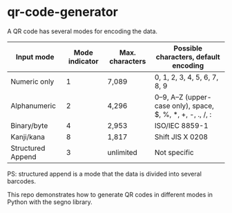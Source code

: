 # qr-code-generator

A QR code has several modes for encoding the data.

| Input mode   | Mode indicator | Max. characters | Possible characters, default encoding                      |
|--------------|----------------|-----------------|------------------------------------------------------------|
| Numeric only | 1              | 7,089           | 0, 1, 2, 3, 4, 5, 6, 7, 8, 9                               |
| Alphanumeric | 2              | 4,296           | 0–9, A–Z (upper-case only), space, $, %, *, +, -, ., /, :  |
| Binary/byte  | 4              | 2,953           | ISO/IEC 8859-1                                             |
| Kanji/kana   | 8              | 1,817           | Shift JIS X 0208                                           |
| Structured Append   | 3              | unlimited           | Not specific              |

PS: structured append is a mode that the data is divided into several barcodes.

This repo demonstrates how to generate QR codes in different modes in Python with the segno library.

